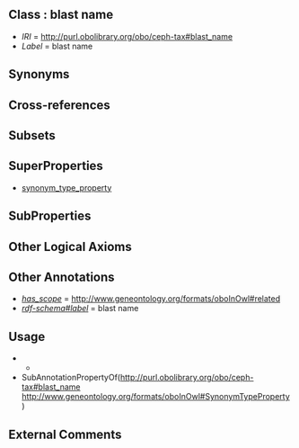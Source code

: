 
## Class : blast name

 * *IRI* = http://purl.obolibrary.org/obo/ceph-tax#blast_name
 * *Label* = blast name

## Synonyms


## Cross-references


## Subsets


## SuperProperties

 * [synonym_type_property](../../ty/oboInOwl#SynonymTypeProperty.md)

## SubProperties


## Other Logical Axioms


## Other Annotations

 * *[has_scope](../../pe/oboInOwl#hasScope.md)* = http://www.geneontology.org/formats/oboInOwl#related
 * *[rdf-schema#label](../../el/rdf-schema#label.md)* = blast name

## Usage

 * -
 * SubAnnotationPropertyOf(<http://purl.obolibrary.org/obo/ceph-tax#blast_name> <http://www.geneontology.org/formats/oboInOwl#SynonymTypeProperty>)

## External Comments

